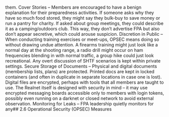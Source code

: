 them. Cover Stories – Members are encouraged to have a benign explanation for their preparedness activities. If someone asks why they have so much food stored, they might say they bulk-buy to save money or run a pantry for charity. If asked about group meetings, they could describe it as a camping/outdoors club. This way, they don’t advertise FPA but also don’t appear secretive, which could arouse suspicion. Discretion in Public – When conducting training exercises or meet-ups, OPSEC means doing so without drawing undue attention. A firearms training might just look like a normal day at the shooting range, a radio drill might occur on ham frequencies blending in with normal traffic, a group hike could just look recreational. Any overt discussion of SHTF scenarios is kept within private settings. Secure Storage of Documents – Physical and digital documents (membership lists, plans) are protected. Printed docs are kept in locked containers (and often in duplicate in separate locations in case one is lost). Digital files are encrypted, perhaps with tools that all members are taught to use. The Realnet itself is designed with security in mind – it may use encrypted messaging boards accessible only to members with login tokens, possibly even running on a darknet or closed network to avoid external observation. Monitoring for Leaks – FPA leadership quietly monitors for any## 2.6 Operational Security (OPSEC) Measures